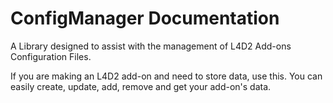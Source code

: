 # ConfigManager Documentation
 
A Library designed to assist with the management of L4D2 Add-ons Configuration Files.

If you are making an L4D2 add-on and need to store data, use this. You can easily create, update, add, remove and get your add-on's data.
